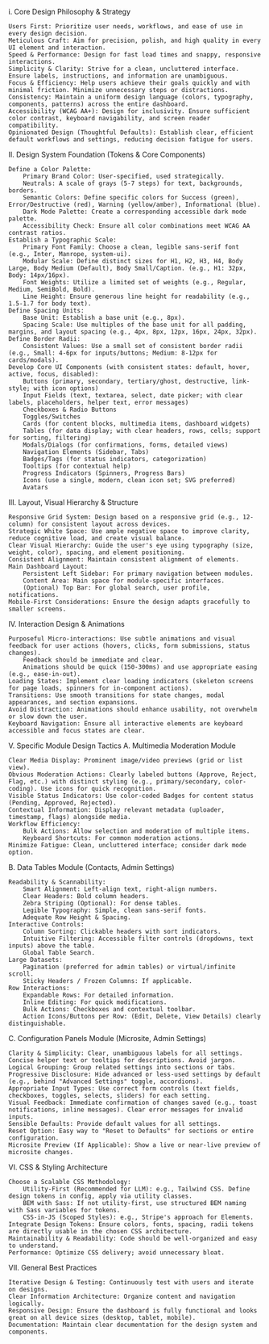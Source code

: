 i. Core Design Philosophy & Strategy

    Users First: Prioritize user needs, workflows, and ease of use in every design decision.
    Meticulous Craft: Aim for precision, polish, and high quality in every UI element and interaction.
    Speed & Performance: Design for fast load times and snappy, responsive interactions.
    Simplicity & Clarity: Strive for a clean, uncluttered interface. Ensure labels, instructions, and information are unambiguous.
    Focus & Efficiency: Help users achieve their goals quickly and with minimal friction. Minimize unnecessary steps or distractions.
    Consistency: Maintain a uniform design language (colors, typography, components, patterns) across the entire dashboard.
    Accessibility (WCAG AA+): Design for inclusivity. Ensure sufficient color contrast, keyboard navigability, and screen reader compatibility.
    Opinionated Design (Thoughtful Defaults): Establish clear, efficient default workflows and settings, reducing decision fatigue for users.

II. Design System Foundation (Tokens & Core Components)

    Define a Color Palette:
        Primary Brand Color: User-specified, used strategically.
        Neutrals: A scale of grays (5-7 steps) for text, backgrounds, borders.
        Semantic Colors: Define specific colors for Success (green), Error/Destructive (red), Warning (yellow/amber), Informational (blue).
        Dark Mode Palette: Create a corresponding accessible dark mode palette.
        Accessibility Check: Ensure all color combinations meet WCAG AA contrast ratios.
    Establish a Typographic Scale:
        Primary Font Family: Choose a clean, legible sans-serif font (e.g., Inter, Manrope, system-ui).
        Modular Scale: Define distinct sizes for H1, H2, H3, H4, Body Large, Body Medium (Default), Body Small/Caption. (e.g., H1: 32px, Body: 14px/16px).
        Font Weights: Utilize a limited set of weights (e.g., Regular, Medium, SemiBold, Bold).
        Line Height: Ensure generous line height for readability (e.g., 1.5-1.7 for body text).
    Define Spacing Units:
        Base Unit: Establish a base unit (e.g., 8px).
        Spacing Scale: Use multiples of the base unit for all padding, margins, and layout spacing (e.g., 4px, 8px, 12px, 16px, 24px, 32px).
    Define Border Radii:
        Consistent Values: Use a small set of consistent border radii (e.g., Small: 4-6px for inputs/buttons; Medium: 8-12px for cards/modals).
    Develop Core UI Components (with consistent states: default, hover, active, focus, disabled):
        Buttons (primary, secondary, tertiary/ghost, destructive, link-style; with icon options)
        Input Fields (text, textarea, select, date picker; with clear labels, placeholders, helper text, error messages)
        Checkboxes & Radio Buttons
        Toggles/Switches
        Cards (for content blocks, multimedia items, dashboard widgets)
        Tables (for data display; with clear headers, rows, cells; support for sorting, filtering)
        Modals/Dialogs (for confirmations, forms, detailed views)
        Navigation Elements (Sidebar, Tabs)
        Badges/Tags (for status indicators, categorization)
        Tooltips (for contextual help)
        Progress Indicators (Spinners, Progress Bars)
        Icons (use a single, modern, clean icon set; SVG preferred)
        Avatars

III. Layout, Visual Hierarchy & Structure

    Responsive Grid System: Design based on a responsive grid (e.g., 12-column) for consistent layout across devices.
    Strategic White Space: Use ample negative space to improve clarity, reduce cognitive load, and create visual balance.
    Clear Visual Hierarchy: Guide the user's eye using typography (size, weight, color), spacing, and element positioning.
    Consistent Alignment: Maintain consistent alignment of elements.
    Main Dashboard Layout:
        Persistent Left Sidebar: For primary navigation between modules.
        Content Area: Main space for module-specific interfaces.
        (Optional) Top Bar: For global search, user profile, notifications.
    Mobile-First Considerations: Ensure the design adapts gracefully to smaller screens.

IV. Interaction Design & Animations

    Purposeful Micro-interactions: Use subtle animations and visual feedback for user actions (hovers, clicks, form submissions, status changes).
        Feedback should be immediate and clear.
        Animations should be quick (150-300ms) and use appropriate easing (e.g., ease-in-out).
    Loading States: Implement clear loading indicators (skeleton screens for page loads, spinners for in-component actions).
    Transitions: Use smooth transitions for state changes, modal appearances, and section expansions.
    Avoid Distraction: Animations should enhance usability, not overwhelm or slow down the user.
    Keyboard Navigation: Ensure all interactive elements are keyboard accessible and focus states are clear.

V. Specific Module Design Tactics
A. Multimedia Moderation Module

    Clear Media Display: Prominent image/video previews (grid or list view).
    Obvious Moderation Actions: Clearly labeled buttons (Approve, Reject, Flag, etc.) with distinct styling (e.g., primary/secondary, color-coding). Use icons for quick recognition.
    Visible Status Indicators: Use color-coded Badges for content status (Pending, Approved, Rejected).
    Contextual Information: Display relevant metadata (uploader, timestamp, flags) alongside media.
    Workflow Efficiency:
        Bulk Actions: Allow selection and moderation of multiple items.
        Keyboard Shortcuts: For common moderation actions.
    Minimize Fatigue: Clean, uncluttered interface; consider dark mode option.

B. Data Tables Module (Contacts, Admin Settings)

    Readability & Scannability:
        Smart Alignment: Left-align text, right-align numbers.
        Clear Headers: Bold column headers.
        Zebra Striping (Optional): For dense tables.
        Legible Typography: Simple, clean sans-serif fonts.
        Adequate Row Height & Spacing.
    Interactive Controls:
        Column Sorting: Clickable headers with sort indicators.
        Intuitive Filtering: Accessible filter controls (dropdowns, text inputs) above the table.
        Global Table Search.
    Large Datasets:
        Pagination (preferred for admin tables) or virtual/infinite scroll.
        Sticky Headers / Frozen Columns: If applicable.
    Row Interactions:
        Expandable Rows: For detailed information.
        Inline Editing: For quick modifications.
        Bulk Actions: Checkboxes and contextual toolbar.
        Action Icons/Buttons per Row: (Edit, Delete, View Details) clearly distinguishable.

C. Configuration Panels Module (Microsite, Admin Settings)

    Clarity & Simplicity: Clear, unambiguous labels for all settings. Concise helper text or tooltips for descriptions. Avoid jargon.
    Logical Grouping: Group related settings into sections or tabs.
    Progressive Disclosure: Hide advanced or less-used settings by default (e.g., behind "Advanced Settings" toggle, accordions).
    Appropriate Input Types: Use correct form controls (text fields, checkboxes, toggles, selects, sliders) for each setting.
    Visual Feedback: Immediate confirmation of changes saved (e.g., toast notifications, inline messages). Clear error messages for invalid inputs.
    Sensible Defaults: Provide default values for all settings.
    Reset Option: Easy way to "Reset to Defaults" for sections or entire configuration.
    Microsite Preview (If Applicable): Show a live or near-live preview of microsite changes.

VI. CSS & Styling Architecture

    Choose a Scalable CSS Methodology:
        Utility-First (Recommended for LLM): e.g., Tailwind CSS. Define design tokens in config, apply via utility classes.
        BEM with Sass: If not utility-first, use structured BEM naming with Sass variables for tokens.
        CSS-in-JS (Scoped Styles): e.g., Stripe's approach for Elements.
    Integrate Design Tokens: Ensure colors, fonts, spacing, radii tokens are directly usable in the chosen CSS architecture.
    Maintainability & Readability: Code should be well-organized and easy to understand.
    Performance: Optimize CSS delivery; avoid unnecessary bloat.

VII. General Best Practices

    Iterative Design & Testing: Continuously test with users and iterate on designs.
    Clear Information Architecture: Organize content and navigation logically.
    Responsive Design: Ensure the dashboard is fully functional and looks great on all device sizes (desktop, tablet, mobile).
    Documentation: Maintain clear documentation for the design system and components.
